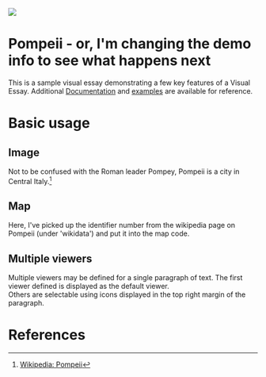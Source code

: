 <a href="https://juncture-digital.org"><img src="https://juncture-digital.org/images/ve-button.png"></a>

<param ve-config 
       title="SG Test: Girl with a Pearl Earring"
       author="JSTOR Labs team"
       banner="https://iiif.juncture-digital.org/banner/?url=https://upload.wikimedia.org/wikipedia/commons/a/a1/Garden_pompei_site.jpeg" 
       layout="vertical">

<!-- Entities discussed throughout the essay are typically defined before the essay text and
     are thus available in all text.  Entity identifiers (QIDs) can be found in either
     Wikipedia or Wikidata (https://www.wikidata.org)> -->
<param ve-entity eid="Q125414"> <!-- Pompey -->
<param ve-entity eid="Q41264"> <!-- Johannes Vermeer -->
<param ve-entity eid="Q43332"> <!-- Pompeii -->
<param ve-entity eid="Q36600"> <!-- The Hague -->

# Pompeii - or, I'm changing the demo info to see what happens next

This is a sample visual essay demonstrating a few key features of a Visual Essay. Additional [Documentation](https://github.com/JSTOR-Labs/juncture/wiki) and [examples](https://jstor-labs.github.io/juncture-examples) are available for reference.
<param ve-image 
       manifest="https://iiif.juncture-digital.org/manifest/6dd738aed85597cac540ad31dd5818e86ef7f2918c7b43a9eb3123d5538e6e4c">

# Basic usage

## Image

Not to be confused with the Roman leader Pompey, Pompeii is a city in Central Italy.[^1]
<param ve-image 
       label="Forum at Pompeii" 
       description="Photo from Wikicommons" 
       license="public domain" 
       url="https://upload.wikimedia.org/wikipedia/commons/thumb/5/57/Pompeji_Forum2158.jpg/440px-Pompeji_Forum2158.jpg">

## Map

Here, I've picked up the identifier number from the wikipedia page on Pompeii (under 'wikidata') and put it into the map code.
<param ve-map center="Q43332" zoom="11" prefer-geojson>

## Multiple viewers

Multiple viewers may be defined for a single paragraph of text.  The first viewer defined is displayed as the default viewer.  
Others are selectable using icons displayed in the top right margin of the paragraph.
<param ve-image 
       manifest="https://iiif.juncture-digital.org/manifest/6dd738aed85597cac540ad31dd5818e86ef7f2918c7b43a9eb3123d5538e6e4c">
<param ve-map center="Q36600" zoom="11">

# References

[^1]: [Wikipedia: Pompeii](https://en.wikipedia.org/wiki/Pompeii)
